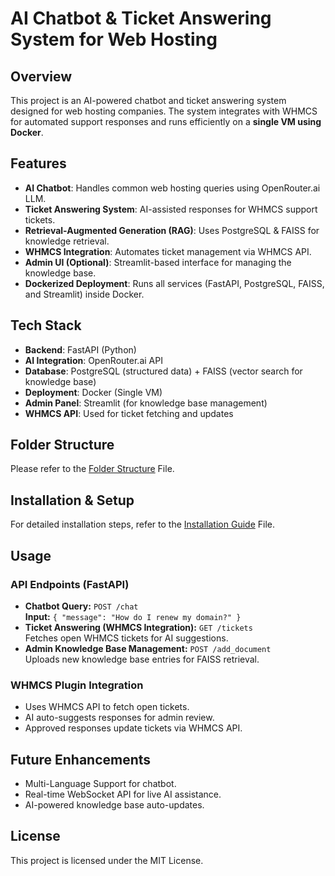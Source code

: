 # AI Chatbot & Ticket Answering System for Web Hosting

## Overview
This project is an AI-powered chatbot and ticket answering system designed for web hosting companies. The system integrates with WHMCS for automated support responses and runs efficiently on a **single VM using Docker**.

## Features
- **AI Chatbot**: Handles common web hosting queries using OpenRouter.ai LLM.
- **Ticket Answering System**: AI-assisted responses for WHMCS support tickets.
- **Retrieval-Augmented Generation (RAG)**: Uses PostgreSQL & FAISS for knowledge retrieval.
- **WHMCS Integration**: Automates ticket management via WHMCS API.
- **Admin UI (Optional)**: Streamlit-based interface for managing the knowledge base.
- **Dockerized Deployment**: Runs all services (FastAPI, PostgreSQL, FAISS, and Streamlit) inside Docker.

## Tech Stack
- **Backend**: FastAPI (Python)
- **AI Integration**: OpenRouter.ai API
- **Database**: PostgreSQL (structured data) + FAISS (vector search for knowledge base)
- **Deployment**: Docker (Single VM)
- **Admin Panel**: Streamlit (for knowledge base management)
- **WHMCS API**: Used for ticket fetching and updates

## Folder Structure

Please refer to the [Folder Structure](Structure.md) File.

## Installation & Setup
For detailed installation steps, refer to the [Installation Guide](Installation.md) File.

## Usage
### API Endpoints (FastAPI)
- **Chatbot Query:** `POST /chat`  
  **Input:** `{ "message": "How do I renew my domain?" }`
- **Ticket Answering (WHMCS Integration):** `GET /tickets`  
  Fetches open WHMCS tickets for AI suggestions.
- **Admin Knowledge Base Management:** `POST /add_document`  
  Uploads new knowledge base entries for FAISS retrieval.

### WHMCS Plugin Integration
- Uses WHMCS API to fetch open tickets.
- AI auto-suggests responses for admin review.
- Approved responses update tickets via WHMCS API.

## Future Enhancements
- Multi-Language Support for chatbot.
- Real-time WebSocket API for live AI assistance.
- AI-powered knowledge base auto-updates.

## License
This project is licensed under the MIT License.

